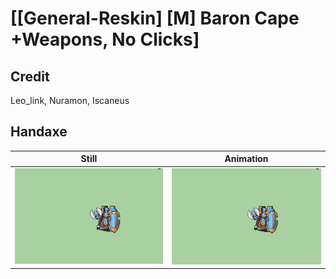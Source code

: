 # [\[General-Reskin\] \[M\] Baron Cape +Weapons, No Clicks]

## Credit

Leo_link, Nuramon, Iscaneus
	
## Handaxe

| Still | Animation |
| :---: | :-------: |
| ![Handaxe still](./Handaxe_000.png) | ![Handaxe animation](./Handaxe.gif) |
